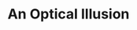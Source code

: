 ---
title: "An Optical Illusion"
year: 2020
rating: 1
stars: "★"
rewatched: false
permalink: "an-optical-illusion"
watched_on: 2021-05-30
---